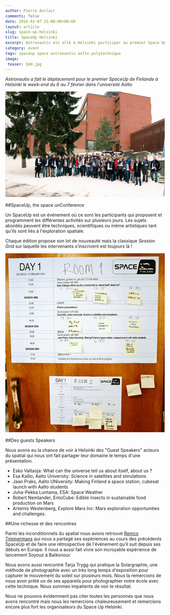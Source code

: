```yaml
---
author: Pierre Auclair
comments: false
date: 2016-02-07 15:00:00+00:00
layout: article
slug: space-up-helsinki
title: SpaceUp Helsinki
excerpt: Astronautix est allé à Helsinki participer au premier Space Up de Finlande à l'université Aalto
category: event
tags: spaceup space astronautix aalto polytechnique
image: 
 teaser: SUH.jpg
---
```


*Astronautix a fait le déplacement pour le premier SpaceUp de Finlande à Helsinki le week-end du 6 au 7 février dans l'université Aalto*

[![](/images/spaceUpHelsinki.jpg)](/images/spaceUpHelsinki.jpg)

##SpaceUp, the space unConference

Un SpaceUp est un événement où ce sont les participants qui proposent et programment les différentes activités sur plusieurs jours.
Les sujets abordés peuvent être techniques, scientifiques ou même artistiques tant qu'ils sont liés à l'exploration spatiale.

Chaque édition propose son lot de nouveauté mais la classique *Session Grid* sur laquelle les intervenants s’inscrivent est toujours là !

[![](/images/SUHgrid.jpg)](/images/SUHgrid.jpg)

##Des guests Speakers

Nous avons eu la chance de voir à Helsinki des "Guest Speakers" acteurs du spatial qui nous ont fait partager leur domaine le temps d'une présentation.

* Esko Valtaoja: What can the universe tell us about itself, about us ?
* Esa Kallio, Aalto University: Science in satellites and simulations
* Jaan Praks, Aalto UNiversity: Making Finland a space station, cubesat launch with Aalto students
* Juha-Pekka Luntama, ESA: Space Weather
* Robert Nemlander, EntoCube: Edible insects in sustainable food production on Mars
* Artemis Westenberg, Explore Mars Inc: Mars exploration opportunities and challenges.

##Une richesse et des rencontres

Parmi les inconditionnels du spatial nous avons retrouvé [Remco Timmermans](https://twitter.com/timmermansr) qui nous a partagé ses expériences au cours des précédents SpaceUp et de faire une rétrospective de l'événement qu'il suit depuis ses débuts en Europe.
Il nous a aussi fait vivre son incroyable expérience de lancement Soyouz à Baïkonour.

Nous avons aussi rencontré Tarja Trygg qui pratique la Solargraphie, une méthode de photographie avec un très long temps d'exposition pour capturer le mouvement du soleil sur plusieurs mois.
Nous la remercions de nous avoir prêté un de ses appareils pour photographier notre école avec cette technique.
Nous sommes impatients de voir le résultat.

Nous ne pouvons évidemment pas citer toutes les personnes que nous avons rencontré mais nous les remercions chaleureusement et remercions encore plus fort les organisateurs du Space Up Helsinki.
